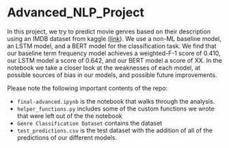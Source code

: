 # Advanced_NLP_Project
In this project, we try to predict movie genres based on their description using an IMDB dataset from kaggle ([link](https://www.kaggle.com/datasets/hijest/genre-classification-dataset-imdb)). We use a non-ML baseline model, an LSTM model, and a BERT model for the classification task. We find that our baseline term frequency model achieves a weighted-F-1 score of 0.410, our LSTM model a score of 0.642, and our BERT model a score of XX. In the notebook we take a closer look at the weaknesses of each model, at possible sources of bias in our models, and possible future improvements. 

Please note the following important contents of the repo:
* <tt>`final-advanced.ipynb`</tt> is the notebook that walks through the analysis.
* <tt>`helper_functions.py`</tt> includes some of the custom functions we wrote that were left out of the the notebook
* <tt>`Genre Classification Dataset`</tt> contains the dataset
* <tt>`test_predictions.csv`</tt> is the test dataset with the addition of all of the predictions of our different models.


